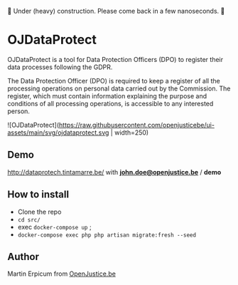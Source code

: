 🚧 Under (heavy) construction. Please come back in a few nanoseconds. 🚧

# OJDataProtect

OJDataProtect is a tool for Data Protection Officers (DPO) to register their data processes following the GDPR.

  The Data Protection Officer (DPO) is required to keep a register of all the processing operations on personal data carried out by the Commission. The register, which must contain information explaining the purpose and conditions of all processing operations, is accessible to any interested person.

![OJDataProtect](https://raw.githubusercontent.com/openjusticebe/ui-assets/main/svg/ojdataprotect.svg | width=250)

## Demo
<http://dataprotech.tintamarre.be/> with **john.doe@openjustice.be** / **demo**

## How to install
- Clone the repo
- `cd src/` 
- exec `docker-compose up` ;
- `docker-compose exec php php artisan migrate:fresh --seed`

## Author
Martin Erpicum from [OpenJustice.be](https://openjustice.be)
